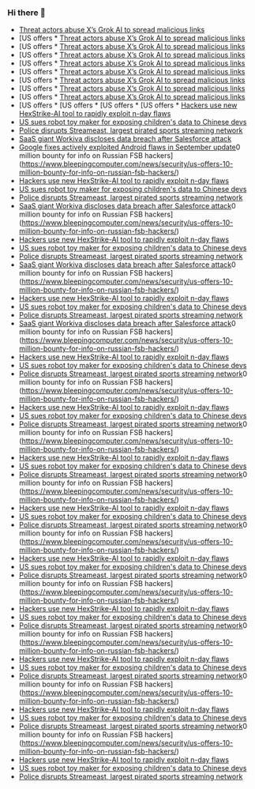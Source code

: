 ### Hi there 👋

<!--START_SECTION:feed-->
* [Threat actors abuse X’s Grok AI to spread malicious links](https://www.bleepingcomputer.com/news/security/threat-actors-abuse-xs-grok-ai-to-spread-malicious-links/)
* [US offers * [Threat actors abuse X’s Grok AI to spread malicious links](https://www.bleepingcomputer.com/news/security/threat-actors-abuse-xs-grok-ai-to-spread-malicious-links/)
* [US offers * [Threat actors abuse X’s Grok AI to spread malicious links](https://www.bleepingcomputer.com/news/security/threat-actors-abuse-xs-grok-ai-to-spread-malicious-links/)
* [US offers * [Threat actors abuse X’s Grok AI to spread malicious links](https://www.bleepingcomputer.com/news/security/threat-actors-abuse-xs-grok-ai-to-spread-malicious-links/)
* [US offers * [Threat actors abuse X’s Grok AI to spread malicious links](https://www.bleepingcomputer.com/news/security/threat-actors-abuse-xs-grok-ai-to-spread-malicious-links/)
* [US offers * [Threat actors abuse X’s Grok AI to spread malicious links](https://www.bleepingcomputer.com/news/security/threat-actors-abuse-xs-grok-ai-to-spread-malicious-links/)
* [US offers * [Threat actors abuse X’s Grok AI to spread malicious links](https://www.bleepingcomputer.com/news/security/threat-actors-abuse-xs-grok-ai-to-spread-malicious-links/)
* [US offers * [Threat actors abuse X’s Grok AI to spread malicious links](https://www.bleepingcomputer.com/news/security/threat-actors-abuse-xs-grok-ai-to-spread-malicious-links/)
* [US offers * [Threat actors abuse X’s Grok AI to spread malicious links](https://www.bleepingcomputer.com/news/security/threat-actors-abuse-xs-grok-ai-to-spread-malicious-links/)
* [US offers * [US offers * [US offers * [US offers * [Hackers use new HexStrike-AI tool to rapidly exploit n-day flaws](https://www.bleepingcomputer.com/news/security/hackers-use-new-hexstrike-ai-tool-to-rapidly-exploit-n-day-flaws/)
* [US sues robot toy maker for exposing children's data to Chinese devs](https://www.bleepingcomputer.com/news/security/us-sues-robot-toy-maker-for-exposing-childrens-data-to-chinese-devs/)
* [Police disrupts Streameast, largest pirated sports streaming network](https://www.bleepingcomputer.com/news/security/streameast-the-largest-pirated-sports-platform-disrupted-by-police/)
* [SaaS giant Workiva discloses data breach after Salesforce attack](https://www.bleepingcomputer.com/news/security/saas-giant-workiva-discloses-data-breach-after-salesforce-attack/)
* [Google fixes actively exploited Android flaws in September update](https://www.bleepingcomputer.com/news/security/google-fixes-actively-exploited-android-flaws-in-september-update/)0 million bounty for info on Russian FSB hackers](https://www.bleepingcomputer.com/news/security/us-offers-10-million-bounty-for-info-on-russian-fsb-hackers/)
* [Hackers use new HexStrike-AI tool to rapidly exploit n-day flaws](https://www.bleepingcomputer.com/news/security/hackers-use-new-hexstrike-ai-tool-to-rapidly-exploit-n-day-flaws/)
* [US sues robot toy maker for exposing children's data to Chinese devs](https://www.bleepingcomputer.com/news/security/us-sues-robot-toy-maker-for-exposing-childrens-data-to-chinese-devs/)
* [Police disrupts Streameast, largest pirated sports streaming network](https://www.bleepingcomputer.com/news/security/streameast-the-largest-pirated-sports-platform-disrupted-by-police/)
* [SaaS giant Workiva discloses data breach after Salesforce attack](https://www.bleepingcomputer.com/news/security/saas-giant-workiva-discloses-data-breach-after-salesforce-attack/)0 million bounty for info on Russian FSB hackers](https://www.bleepingcomputer.com/news/security/us-offers-10-million-bounty-for-info-on-russian-fsb-hackers/)
* [Hackers use new HexStrike-AI tool to rapidly exploit n-day flaws](https://www.bleepingcomputer.com/news/security/hackers-use-new-hexstrike-ai-tool-to-rapidly-exploit-n-day-flaws/)
* [US sues robot toy maker for exposing children's data to Chinese devs](https://www.bleepingcomputer.com/news/security/us-sues-robot-toy-maker-for-exposing-childrens-data-to-chinese-devs/)
* [Police disrupts Streameast, largest pirated sports streaming network](https://www.bleepingcomputer.com/news/security/streameast-the-largest-pirated-sports-platform-disrupted-by-police/)
* [SaaS giant Workiva discloses data breach after Salesforce attack](https://www.bleepingcomputer.com/news/security/saas-giant-workiva-discloses-data-breach-after-salesforce-attack/)0 million bounty for info on Russian FSB hackers](https://www.bleepingcomputer.com/news/security/us-offers-10-million-bounty-for-info-on-russian-fsb-hackers/)
* [Hackers use new HexStrike-AI tool to rapidly exploit n-day flaws](https://www.bleepingcomputer.com/news/security/hackers-use-new-hexstrike-ai-tool-to-rapidly-exploit-n-day-flaws/)
* [US sues robot toy maker for exposing children's data to Chinese devs](https://www.bleepingcomputer.com/news/security/us-sues-robot-toy-maker-for-exposing-childrens-data-to-chinese-devs/)
* [Police disrupts Streameast, largest pirated sports streaming network](https://www.bleepingcomputer.com/news/security/streameast-the-largest-pirated-sports-platform-disrupted-by-police/)
* [SaaS giant Workiva discloses data breach after Salesforce attack](https://www.bleepingcomputer.com/news/security/saas-giant-workiva-discloses-data-breach-after-salesforce-attack/)0 million bounty for info on Russian FSB hackers](https://www.bleepingcomputer.com/news/security/us-offers-10-million-bounty-for-info-on-russian-fsb-hackers/)
* [Hackers use new HexStrike-AI tool to rapidly exploit n-day flaws](https://www.bleepingcomputer.com/news/security/hackers-use-new-hexstrike-ai-tool-to-rapidly-exploit-n-day-flaws/)
* [US sues robot toy maker for exposing children's data to Chinese devs](https://www.bleepingcomputer.com/news/security/us-sues-robot-toy-maker-for-exposing-childrens-data-to-chinese-devs/)
* [Police disrupts Streameast, largest pirated sports streaming network](https://www.bleepingcomputer.com/news/security/streameast-the-largest-pirated-sports-platform-disrupted-by-police/)0 million bounty for info on Russian FSB hackers](https://www.bleepingcomputer.com/news/security/us-offers-10-million-bounty-for-info-on-russian-fsb-hackers/)
* [Hackers use new HexStrike-AI tool to rapidly exploit n-day flaws](https://www.bleepingcomputer.com/news/security/hackers-use-new-hexstrike-ai-tool-to-rapidly-exploit-n-day-flaws/)
* [US sues robot toy maker for exposing children's data to Chinese devs](https://www.bleepingcomputer.com/news/security/us-sues-robot-toy-maker-for-exposing-childrens-data-to-chinese-devs/)
* [Police disrupts Streameast, largest pirated sports streaming network](https://www.bleepingcomputer.com/news/security/streameast-the-largest-pirated-sports-platform-disrupted-by-police/)0 million bounty for info on Russian FSB hackers](https://www.bleepingcomputer.com/news/security/us-offers-10-million-bounty-for-info-on-russian-fsb-hackers/)
* [Hackers use new HexStrike-AI tool to rapidly exploit n-day flaws](https://www.bleepingcomputer.com/news/security/hackers-use-new-hexstrike-ai-tool-to-rapidly-exploit-n-day-flaws/)
* [US sues robot toy maker for exposing children's data to Chinese devs](https://www.bleepingcomputer.com/news/security/us-sues-robot-toy-maker-for-exposing-childrens-data-to-chinese-devs/)
* [Police disrupts Streameast, largest pirated sports streaming network](https://www.bleepingcomputer.com/news/security/streameast-the-largest-pirated-sports-platform-disrupted-by-police/)0 million bounty for info on Russian FSB hackers](https://www.bleepingcomputer.com/news/security/us-offers-10-million-bounty-for-info-on-russian-fsb-hackers/)
* [Hackers use new HexStrike-AI tool to rapidly exploit n-day flaws](https://www.bleepingcomputer.com/news/security/hackers-use-new-hexstrike-ai-tool-to-rapidly-exploit-n-day-flaws/)
* [US sues robot toy maker for exposing children's data to Chinese devs](https://www.bleepingcomputer.com/news/security/us-sues-robot-toy-maker-for-exposing-childrens-data-to-chinese-devs/)
* [Police disrupts Streameast, largest pirated sports streaming network](https://www.bleepingcomputer.com/news/security/streameast-the-largest-pirated-sports-platform-disrupted-by-police/)0 million bounty for info on Russian FSB hackers](https://www.bleepingcomputer.com/news/security/us-offers-10-million-bounty-for-info-on-russian-fsb-hackers/)
* [Hackers use new HexStrike-AI tool to rapidly exploit n-day flaws](https://www.bleepingcomputer.com/news/security/hackers-use-new-hexstrike-ai-tool-to-rapidly-exploit-n-day-flaws/)
* [US sues robot toy maker for exposing children's data to Chinese devs](https://www.bleepingcomputer.com/news/security/us-sues-robot-toy-maker-for-exposing-childrens-data-to-chinese-devs/)
* [Police disrupts Streameast, largest pirated sports streaming network](https://www.bleepingcomputer.com/news/security/streameast-the-largest-pirated-sports-platform-disrupted-by-police/)0 million bounty for info on Russian FSB hackers](https://www.bleepingcomputer.com/news/security/us-offers-10-million-bounty-for-info-on-russian-fsb-hackers/)
* [Hackers use new HexStrike-AI tool to rapidly exploit n-day flaws](https://www.bleepingcomputer.com/news/security/hackers-use-new-hexstrike-ai-tool-to-rapidly-exploit-n-day-flaws/)
* [US sues robot toy maker for exposing children's data to Chinese devs](https://www.bleepingcomputer.com/news/security/us-sues-robot-toy-maker-for-exposing-childrens-data-to-chinese-devs/)
* [Police disrupts Streameast, largest pirated sports streaming network](https://www.bleepingcomputer.com/news/security/streameast-the-largest-pirated-sports-platform-disrupted-by-police/)0 million bounty for info on Russian FSB hackers](https://www.bleepingcomputer.com/news/security/us-offers-10-million-bounty-for-info-on-russian-fsb-hackers/)
* [Hackers use new HexStrike-AI tool to rapidly exploit n-day flaws](https://www.bleepingcomputer.com/news/security/hackers-use-new-hexstrike-ai-tool-to-rapidly-exploit-n-day-flaws/)
* [US sues robot toy maker for exposing children's data to Chinese devs](https://www.bleepingcomputer.com/news/security/us-sues-robot-toy-maker-for-exposing-childrens-data-to-chinese-devs/)
* [Police disrupts Streameast, largest pirated sports streaming network](https://www.bleepingcomputer.com/news/security/streameast-the-largest-pirated-sports-platform-disrupted-by-police/)0 million bounty for info on Russian FSB hackers](https://www.bleepingcomputer.com/news/security/us-offers-10-million-bounty-for-info-on-russian-fsb-hackers/)
* [Hackers use new HexStrike-AI tool to rapidly exploit n-day flaws](https://www.bleepingcomputer.com/news/security/hackers-use-new-hexstrike-ai-tool-to-rapidly-exploit-n-day-flaws/)
* [US sues robot toy maker for exposing children's data to Chinese devs](https://www.bleepingcomputer.com/news/security/us-sues-robot-toy-maker-for-exposing-childrens-data-to-chinese-devs/)
* [Police disrupts Streameast, largest pirated sports streaming network](https://www.bleepingcomputer.com/news/security/streameast-the-largest-pirated-sports-platform-disrupted-by-police/)0 million bounty for info on Russian FSB hackers](https://www.bleepingcomputer.com/news/security/us-offers-10-million-bounty-for-info-on-russian-fsb-hackers/)
* [Hackers use new HexStrike-AI tool to rapidly exploit n-day flaws](https://www.bleepingcomputer.com/news/security/hackers-use-new-hexstrike-ai-tool-to-rapidly-exploit-n-day-flaws/)
* [US sues robot toy maker for exposing children's data to Chinese devs](https://www.bleepingcomputer.com/news/security/us-sues-robot-toy-maker-for-exposing-childrens-data-to-chinese-devs/)
* [Police disrupts Streameast, largest pirated sports streaming network](https://www.bleepingcomputer.com/news/security/streameast-the-largest-pirated-sports-platform-disrupted-by-police/)
<!--END_SECTION:feed-->

<!--
**frankenk/frankenk** is a ✨ _special_ ✨ repository because its `README.md` (this file) appears on your GitHub profile.

Here are some ideas to get you started:

- 🔭 I’m currently working on ...
- 🌱 I’m currently learning ...
- 👯 I’m looking to collaborate on ...
- 🤔 I’m looking for help with ...
- 💬 Ask me about ...
- 📫 How to reach me: ...
- 😄 Pronouns: ...
- ⚡ Fun fact: ...
-->



